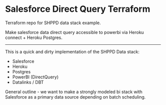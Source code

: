 # Salesforce Direct Query Terraform

 Terraform repo for SHPPD data stack example.

 Make salesforce data direct query accessible to powerbi via Heroku connect + Heroku Postgres.

-------------------------

 This is a quick and dirty implementation of the SHPPD Data stack:

 * Salesforce
 * Heroku
 * Postgres
 * PowerBI (DirectQuery)
 * Datalinks / DBT

 General outline - we want to make a strongly modeled bi stack with Salesforce as a primary data source depending on batch scheduling.
